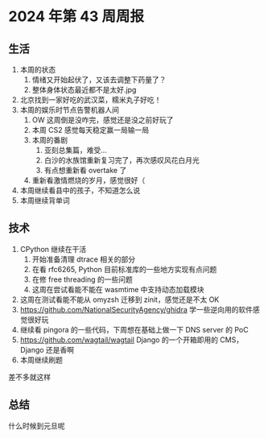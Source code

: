 # 2024 年第 43 周周报

## 生活

1. 本周的状态
    1. 情绪又开始起伏了，又该去调整下药量了？
    2. 整体身体状态最近都不是太好.jpg
2. 北京找到一家好吃的武汉菜，糯米丸子好吃！
3. 本周的娱乐时节点告警机器人间
    1. OW 这周倒是没咋完，感觉还是没之前好玩了
    2. 本周 CS2 感觉每天稳定赢一局输一局
    3. 本周的番剧
        1. 亚刻总集篇，难受...
        2. 白沙的水族馆重新复习完了，再次感叹风花白月光
        3. 有点想重新看 overtake 了
    4. 重新看激情燃烧的岁月，感觉很好（
4. 本周继续看县中的孩子，不知道怎么说
5. 本周继续背单词

## 技术

1. CPython 继续在干活
    1. 开始准备清理 dtrace 相关的部分
    2. 在看 rfc6265, Python 目前标准库的一些地方实现有点问题
    3. 在修 free threading 的一些问题
    4. 这周在尝试看能不能在 wasmtime 中支持动态加载模块
2. 这周在测试看能不能从 omyzsh 迁移到 zinit，感觉还是不太 OK
3. <https://github.com/NationalSecurityAgency/ghidra> 学一些逆向用的软件感觉很好玩
4. 继续看 pingora 的一些代码，下周想在基础上做一下 DNS server 的 PoC
5. <https://github.com/wagtail/wagtail> Django 的一个开箱即用的 CMS，Django 还是香啊
6. 本周继续刷题

差不多就这样

## 总结

什么时候到元旦呢
